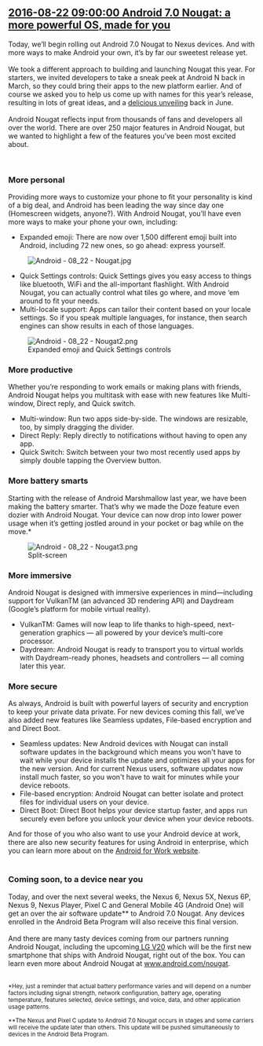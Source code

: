 ## <a href="https://www.blog.google/products/android/android-70-nougat-more-powerful-os-made/" target="_blank">2016-08-22 09:00:00 Android 7.0 Nougat: a more powerful OS, made for you</a>
<div style:"visibility: hidden;"><html><head></head><body><div class="block-paragraph"><div class="rich-text">Today, we’ll begin rolling out Android 7.0 Nougat to Nexus devices. And with more ways to make Android your own, it’s by far our sweetest release yet.<br/><br/>We took a different approach to building and launching Nougat this year. For starters, we invited developers to take a sneak peek at Android N back in March, so they could bring their apps to the new platform earlier. And of course we asked you to help us come up with names for this year’s release, resulting in lots of great ideas, and a <a href="https://www.youtube.com/watch?v=8xn9iq3lG_w">delicious unveiling</a> back in June.<br/><br/>Android Nougat reflects input from thousands of fans and developers all over the world. There are over 250 major features in Android Nougat, but we wanted to highlight a few of the features you’ve been most excited about.<p><br/></p><h3>More personal</h3>Providing more ways to customize your phone to fit your personality is kind of a big deal, and Android has been leading the way since day one (Homescreen widgets, anyone?). With Android Nougat, you’ll have even more ways to make your phone your own, including:<br/><ul><li>Expanded emoji: There are now over 1,500 different emoji built into Android, including 72 new ones, so go ahead: express yourself.</li></ul><p></p></div></div><div class="block-image_full_width"><figure class="article-image--full article-module "><img alt="Android - 08_22 - Nougat.jpg" src="https://storage.googleapis.com/gweb-uniblog-publish-prod/images/Android_-_08_22_-_Nougat.max-1000x1000.jpg"/></figure></div><div class="block-paragraph"><div class="rich-text"><ul><li>Quick Settings controls: Quick Settings gives you easy access to things like bluetooth, WiFi and the all-important flashlight. With Android Nougat, you can actually control what tiles go where, and move ‘em around to fit your needs.</li><li>Multi-locale support: Apps can tailor their content based on your locale settings. So if you speak multiple languages, for instance, then search engines can show results in each of those languages. </li></ul></div></div><div class="block-image_half_width"><div class="article-module h-c-page"><div class="h-c-grid"><figure class="article-image--medium h-c-grid__col h-c-grid__col--4 h-c-grid__col--offset-4 "><img alt="Android - 08_22 - Nougat2.png" src="https://storage.googleapis.com/gweb-uniblog-publish-prod/images/Android_-_08_22_-_Nougat2.max-1000x1000.png"/><figcaption class="article-image__caption "><div class="rich-text">Expanded emoji and Quick Settings controls</div></figcaption></figure></div></div></div><div class="block-paragraph"><div class="rich-text"><h3>More productive</h3>Whether you’re responding to work emails or making plans with friends, Android Nougat helps you multitask with ease with new features like Multi-window, Direct reply, and Quick switch.<br/><ul><li>Multi-window: Run two apps side-by-side. The windows are resizable, too, by simply dragging the divider.</li><li>Direct Reply: Reply directly to notifications without having to open any app.</li><li>Quick Switch: Switch between your two most recently used apps by simply double tapping the Overview button.</li></ul><p></p></div></div><div class="block-paragraph"><div class="rich-text"><h3>More battery smarts</h3>Starting with the release of Android Marshmallow last year, we have been making the battery smarter. That’s why we made the Doze feature even dozier with Android Nougat. Your device can now drop into lower power usage when it’s getting jostled around in your pocket or bag while on the move.*</div></div><div class="block-image_half_width"><div class="article-module h-c-page"><div class="h-c-grid"><figure class="article-image--medium h-c-grid__col h-c-grid__col--4 h-c-grid__col--offset-4 "><img alt="Android - 08_22 - Nougat3.png" src="https://storage.googleapis.com/gweb-uniblog-publish-prod/images/Android_-_08_22_-_Nougat3.max-1000x1000.png"/><figcaption class="article-image__caption "><div class="rich-text">Split-screen</div></figcaption></figure></div></div></div><div class="block-paragraph"><div class="rich-text"><h3></h3><p></p><p></p><h3>More immersive</h3><p>Android Nougat is designed with immersive experiences in mind—including support for VulkanTM (an advanced 3D rendering API) and Daydream (Google’s platform for mobile virtual reality).<br/></p><ul><li>VulkanTM: Games will now leap to life thanks to high-speed, next-generation graphics — all powered by your device’s multi-core processor.</li><li>Daydream: Android Nougat is ready to transport you to virtual worlds with Daydream-ready phones, headsets and controllers — all coming later this year.</li></ul><h3>More secure</h3>As always, Android is built with powerful layers of security and encryption to keep your private data private. For new devices coming this fall, we’ve also added new features like Seamless updates, File-based encryption and and Direct Boot.<br/><ul><li>Seamless updates: New Android devices with Nougat can install software updates in the background which means you won't have to wait while your device installs the update and optimizes all your apps for the new version. And for current Nexus users, software updates now install much faster, so you won't have to wait for minutes while your device reboots. </li><li>File-based encryption: Android Nougat can better isolate and protect files for individual users on your device.</li><li>Direct Boot: Direct Boot helps your device startup faster, and apps run securely even before you unlock your device when your device reboots.</li></ul>And for those of you who also want to use your Android device at work, there are also new security features for using Android in enterprise, which you can learn more about on the <a href="https://www.google.com/work/android">Android for Work website</a>.<br/><br/><h3>Coming soon, to a device near you</h3>Today, and over the next several weeks, the Nexus 6, Nexus 5X, Nexus 6P, Nexus 9, Nexus Player, Pixel C and General Mobile 4G (Android One) will get an over the air software update** to Android 7.0 Nougat. Any devices enrolled in the Android Beta Program will also receive this final version.<br/><br/>And there are many tasty devices coming from our partners running Android Nougat, including the upcoming<a href="http://www.lgnewsroom.com/2016/08/new-lg-v20-to-be-worlds-first-phone-to-launch-with-android-7-0-nougat/"> LG V20</a> which will be the first new smartphone that ships with Android Nougat, right out of the box. You can learn even more about Android Nougat at <a href="http://www.android.com/nougat">www.android.com/nougat</a>.<p><br/><sub>*Hey, just a reminder that actual battery performance varies and will depend on a number factors including signal strength, network configuration, battery age, operating temperature, features selected, device settings, and voice, data, and other application usage patterns.<br/><br/>**The Nexus and Pixel C update to Android 7.0 Nougat occurs in stages and some carriers will receive the update later than others. This update will be pushed simultaneously to devices in the Android Beta Program.</sub></p><p></p><p></p><p></p></div></div></body></html>
</div>
